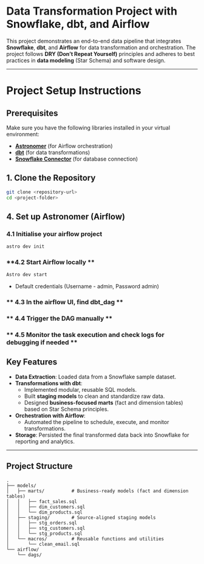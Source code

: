 # Data Transformation Project with Snowflake, dbt, and Airflow

This project demonstrates an end-to-end data pipeline that integrates **Snowflake**, **dbt**, and **Airflow** for data transformation and orchestration. The project follows **DRY (Don’t Repeat Yourself)** principles and adheres to best practices in **data modeling** (Star Schema) and software design.

---

# **Project Setup Instructions**  

## **Prerequisites**  
Make sure you have the following libraries installed in your virtual environment:  
- **[Astronomer](https://www.astronomer.io/)** (for Airflow orchestration)  
- **[dbt](https://www.getdbt.com/)** (for data transformations)  
- **[Snowflake Connector](https://docs.snowflake.com/en/user-guide/python-connector)** (for database connection)

## **1. Clone the Repository**  
```bash
git clone <repository-url>
cd <project-folder>
```
## **4. Set up Astronomer (Airflow)**
### **4.1 Initialise your airflow project**
```bash
astro dev init
```
### **4.2 Start Airflow locally **
```bash
Astro dev start
```
- Default credentials (Username - admin, Password admin)
### ** 4.3 In the airflow UI, find dbt_dag **
### ** 4.4 Trigger the DAG manually **
### ** 4.5 Monitor the task execution and check logs for debugging if needed **

## **Key Features**
- **Data Extraction**: Loaded data from a Snowflake sample dataset.
- **Transformations with dbt**:
  - Implemented modular, reusable SQL models.
  - Built **staging models** to clean and standardize raw data.
  - Designed **business-focused marts** (fact and dimension tables) based on Star Schema principles.
- **Orchestration with Airflow**:
  - Automated the pipeline to schedule, execute, and monitor transformations.
- **Storage**: Persisted the final transformed data back into Snowflake for reporting and analytics.

---

## **Project Structure**
```plaintext
.
├── models/
│   ├── marts/          # Business-ready models (fact and dimension tables)
│   │   ├── fact_sales.sql
│   │   ├── dim_customers.sql
│   │   └── dim_products.sql
│   ├── staging/        # Source-aligned staging models
│   │   ├── stg_orders.sql
│   │   ├── stg_customers.sql
│   │   └── stg_products.sql
│   └── macros/         # Reusable functions and utilities
│       └── clean_email.sql
└── airflow/
    └── dags/

